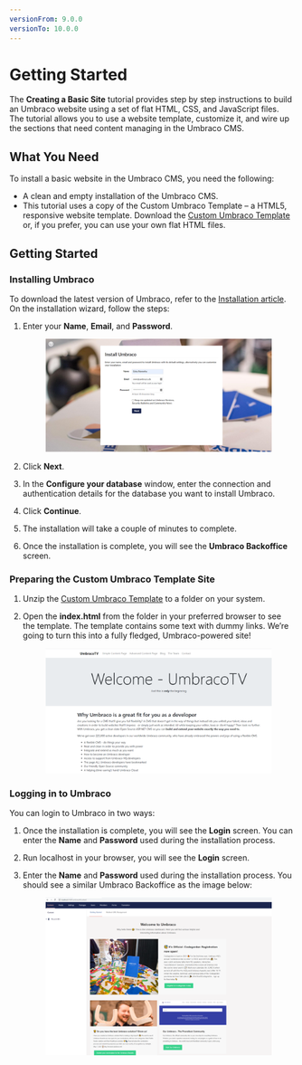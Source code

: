 ```yaml
---
versionFrom: 9.0.0
versionTo: 10.0.0
---
```


# Getting Started

The **Creating a Basic Site** tutorial provides step by step instructions to build an Umbraco website using a set of flat HTML, CSS, and JavaScript files. The tutorial allows you to use a website template, customize it, and wire up the sections that need content managing in the Umbraco CMS.

## **What You Need**

To install a basic website in the Umbraco CMS, you need the following:

* A clean and empty installation of the Umbraco CMS.
* This tutorial uses a copy of the Custom Umbraco Template – a HTML5, responsive website template. Download the [Custom Umbraco Template](https://umbra.co/Umbracotemplate) or, if you prefer, you can use your own flat HTML files.

## **Getting Started**

### Installing Umbraco

To download the latest version of Umbraco, refer to the [Installation article](../../fundamentals/setup/install/). On the installation wizard, follow the steps:

1.  Enter your **Name**, **Email**, and **Password**.\
    &#x20;

    <figure><img src="images/figure-7-installing-umbraco-v9.png" alt=""><figcaption></figcaption></figure>
2. Click **Next**.
3. In the **Configure your database** window, enter the connection and authentication details for the database you want to install Umbraco.
4. Click **Continue**.
5. The installation will take a couple of minutes to complete.
6. Once the installation is complete, you will see the **Umbraco Backoffice** screen.

### Preparing the Custom Umbraco Template Site

1. Unzip the [Custom Umbraco Template](https://umbra.co/Umbracotemplate) to a folder on your system.
2.  Open the **index.html** from the folder in your preferred browser to see the template. The template contains some text with dummy links. We’re going to turn this into a fully fledged, Umbraco-powered site!\
    &#x20;

    <figure><img src="images/figure-5-retrospect-template-v8.png" alt=""><figcaption></figcaption></figure>

### Logging in to Umbraco

You can login to Umbraco in two ways:

1. Once the installation is complete, you will see the **Login** screen. You can enter the **Name** and **Password** used during the installation process.
2. Run localhost in your browser, you will see the **Login** screen.
3.  Enter the **Name** and **Password** used during the installation process. You should see a similar Umbraco Backoffice as the image below:\
    &#x20;

    <figure><img src="images/figure-6-umbraco-empty-v8.png" alt=""><figcaption></figcaption></figure>
